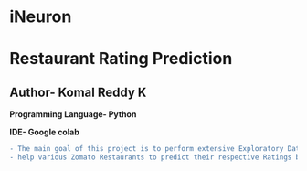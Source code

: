 # iNeuron

# Restaurant Rating Prediction 
## Author- Komal Reddy K
**Programming Language- Python**

**IDE- Google colab**

```diff
- The main goal of this project is to perform extensive Exploratory Data Analysis(EDA) on the Zomato Dataset and build an appropriate Machine Learning Model that will
- help various Zomato Restaurants to predict their respective Ratings based on certain features.
```
